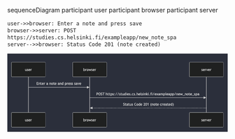 sequenceDiagram
participant user
participant browser
participant server

    user->>browser: Enter a note and press save
    browser->>server: POST https://studies.cs.helsinki.fi/exampleapp/new_note_spa
    server-->>browser: Status Code 201 (note created)

![Diagram](img/0.6.png)
